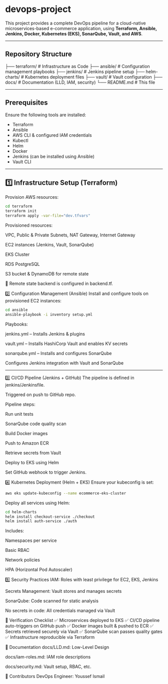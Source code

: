 # devops-project

This project provides a complete DevOps pipeline for a cloud-native microservices-based e-commerce application, using **Terraform, Ansible, Jenkins, Docker, Kubernetes (EKS), SonarQube, Vault, and AWS**.

---

##  Repository Structure

├── terraform/ # Infrastructure as Code ├── ansible/ # Configuration management playbooks ├── jenkins/ # Jenkins pipeline setup ├── helm-charts/ # Kubernetes deployment files ├── vault/ # Vault configuration ├── docs/ # Documentation (LLD, IAM, security) └── README.md # This file

---

##  Prerequisites

Ensure the following tools are installed:

- Terraform
- Ansible
- AWS CLI & configured IAM credentials
- Kubectl
- Helm
- Docker
- Jenkins (can be installed using Ansible)
- Vault CLI

---

## 1️⃣ Infrastructure Setup (Terraform)

Provision AWS resources:

```bash
cd terraform
terraform init
terraform apply -var-file="dev.tfvars"
```

Provisioned resources:

VPC, Public & Private Subnets, NAT Gateway, Internet Gateway

EC2 instances (Jenkins, Vault, SonarQube)

EKS Cluster

RDS PostgreSQL

S3 bucket & DynamoDB for remote state

📝 Remote state backend is configured in backend.tf.

2️⃣ Configuration Management (Ansible)
Install and configure tools on provisioned EC2 instances:
```bash
cd ansible
ansible-playbook -i inventory setup.yml
```

Playbooks:

jenkins.yml – Installs Jenkins & plugins

vault.yml – Installs HashiCorp Vault and enables KV secrets

sonarqube.yml – Installs and configures SonarQube

Configures Jenkins integration with Vault and SonarQube

---

3️⃣ CI/CD Pipeline (Jenkins + GitHub)
The pipeline is defined in jenkins/Jenkinsfile.

Triggered on push to GitHub repo.

Pipeline steps:

Run unit tests

SonarQube code quality scan

Build Docker images

Push to Amazon ECR

Retrieve secrets from Vault

Deploy to EKS using Helm

Set GitHub webhook to trigger Jenkins.



4️⃣ Kubernetes Deployment (Helm + EKS)
Ensure your kubeconfig is set:

```bash
aws eks update-kubeconfig --name ecommerce-eks-cluster
```

Deploy all services using Helm:

```bash
cd helm-charts
helm install checkout-service ./checkout
helm install auth-service ./auth
```
Includes:

Namespaces per service

Basic RBAC

Network policies

HPA (Horizontal Pod Autoscaler)

5️⃣ Security Practices
IAM: Roles with least privilege for EC2, EKS, Jenkins

Secrets Management: Vault stores and manages secrets

SonarQube: Code scanned for static analysis

No secrets in code: All credentials managed via Vault

🧪 Verification Checklist
✅ Microservices deployed to EKS
✅ CI/CD pipeline auto-triggers on GitHub push
✅ Docker images built & pushed to ECR
✅ Secrets retrieved securely via Vault
✅ SonarQube scan passes quality gates
✅ Infrastructure reproducible via Terraform

📄 Documentation
docs/LLD.md: Low-Level Design

docs/iam-roles.md: IAM role descriptions

docs/security.md: Vault setup, RBAC, etc.

🤝 Contributors
DevOps Engineer: Youssef Ismail